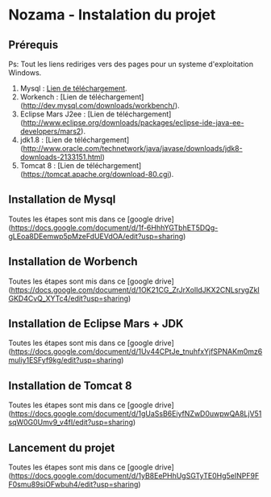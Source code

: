 # Nozama - Instalation du projet

## Prérequis

Ps: Tout les liens rediriges vers des pages pour un systeme d'exploitation Windows.

1. Mysql : [Lien de téléchargement](https://dev.mysql.com/downloads/installer/).
2. Workench : [Lien de téléchargement] (http://dev.mysql.com/downloads/workbench/).
3. Eclipse Mars J2ee : [Lien de téléchargement] (http://www.eclipse.org/downloads/packages/eclipse-ide-java-ee-developers/mars2).
4. jdk1.8 : [Lien de téléchargement] (http://www.oracle.com/technetwork/java/javase/downloads/jdk8-downloads-2133151.html)
5. Tomcat 8 : [Lien de téléchargement] (https://tomcat.apache.org/download-80.cgi).

## Installation de Mysql

Toutes les étapes sont mis dans ce [google drive] (https://docs.google.com/document/d/1f-6HhhYGTbhET5DQg-gLEoa8DEemwp5pMzeFdUEVdOA/edit?usp=sharing)

## Installation de Worbench

Toutes les étapes sont mis dans ce [google drive] (https://docs.google.com/document/d/1OK21CG_ZrJrXolIdJKX2CNLsrygZkIGKD4CvQ_XYTc4/edit?usp=sharing)

## Installation de Eclipse Mars + JDK

Toutes les étapes sont mis dans ce [google drive] (https://docs.google.com/document/d/1Uv44CPtJe_tnuhfxYjfSPNAKm0mz6muliy1ESFyf9kg/edit?usp=sharing)

## Installation de Tomcat 8

Toutes les étapes sont mis dans ce [google drive] (https://docs.google.com/document/d/1gUaSsB6EiyfNZwD0uwpwQA8LjV51sqW0G0Umv9_v4fI/edit?usp=sharing)

## Lancement du projet

Toutes les étapes sont mis dans ce [google drive] (https://docs.google.com/document/d/1yB8EePHhUgSGTyTE0Hg5eINPF9FF0smu89siOFwbuh4/edit?usp=sharing)

